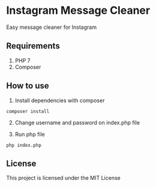 # Instagram Message Cleaner

Easy message cleaner for Instagram

## Requirements

1. PHP 7
2. Composer

## How to use

1. Install dependencies with composer 

```
composer install
```

2. Change username and password on index.php file

3. Run php file

```
php index.php
```

## License

This project is licensed under the MIT License
